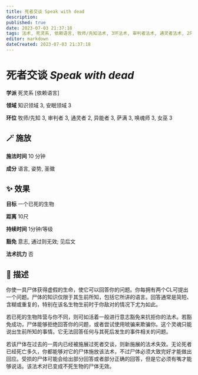 ```yaml
---
title: 死者交谈 Speak with dead
description: 
published: true
date: 2023-07-03 21:37:18
tags: 法术, 死灵系, 依赖语言, 牧师/先知法术, 3环法术, 审判者法术, 通灵者法术, 2环法术, 异能者法术, 萨满法术, 唤魂师法术, 女巫法术, 知识领域, 安眠领域
editor: markdown
dateCreated: 2023-07-03 21:37:18
---
```


# **死者交谈** *Speak with dead*

**学派** 死灵系 \[依赖语言\] 

**领域** 知识领域 3, 安眠领域 3

**环位** 牧师/先知 3, 审判者 3, 通灵者 2, 异能者 3, 萨满 3, 唤魂师 3, 女巫 3

## 🪄 施放

**施法时间** 10 分钟

**成分** 语言, 姿势, 圣徽

## ✨ 效果 

**目标** 一个已死的生物 

**距离** 10尺  

**持续时间** 1分钟/等级 

**豁免** 意志, 通过则无效; 见后文

**法术抗力** 否

## 📖 描述

你使一具尸体获得虚假的生命，使它可以回答你的问题。你每拥有两个CL可提出一个问题。尸体的知识仅限于其生前所知，包括它所讲的语言。回答通常是简短、含糊或重复的，特别在该名生物生前时于你敌对的情况下尤为如此。

若已死的生物阵营与你不同，则可如活着一般进行意志豁免来抗拒你的法术。若豁免成功，尸体能够拒绝回答你的问题，或者尝试使用唬骗来欺骗你。这个灵魂只能说出生前所知的事情。它无法回答任何与其死后发生的事件相关的问题。

若该尸体在过去的一周内已经被施展过死者交谈，则新施展的法术失效。无论死者已经死亡多久，你都能够对它的尸体施放该法术，不过尸体必须大致完好才能做出回应。受损的尸体可能会给出部分回答或者部分正确的回答，但是它必须有嘴才能够说话。该法术对已变成不死生物的尸体无效。
    